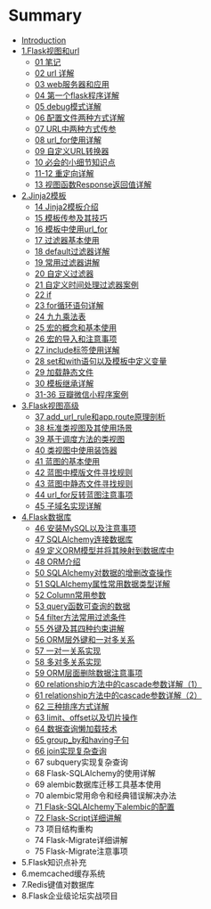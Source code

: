 # Summary

* [Introduction](README.md)
* [1.Flask视图和url](chapter1.md)
  * [01 笔记](chapter1/01bi-ji.md)
  * [02 url 详解](chapter1/02-url-xiang-jie.md)
  * [03 web服务器和应用](chapter1/03-webfu-wu-qi-he-ying-yong.md)
  * [04 第一个flask程序详解](chapter1/04-di-yi-ge-flask-cheng-xu-xiang-jie.md)
  * [05 debug模式详解](chapter1/05-debugmo-shi-xiang-jie.md)
  * [06 配置文件两种方式详解](chapter1/06-pei-zhi-wen-jian-liang-zhong-fang-shi-xiang-jie.md)
  * [07 URL中两种方式传参](chapter1/07-urlzhong-liang-zhong-fang-shi-chuan-can.md)
  * [08 url\_for使用详解](chapter1/08-urlfor-shi-yong-xiang-jie.md)
  * [09 自定义URL转换器](chapter1/09-zi-ding-yi-url-zhuan-huan-qi.md)
  * [10 必会的小细节知识点](chapter1/10-bi-hui-de-xiao-xi-jie-zhi-shi-dian.md)
  * [11-12 重定向详解](chapter1/11-zhong-ding-xiang-xiang-jie.md)
  * [13 视图函数Response返回值详解](chapter1/13-shi-tu-hanshu-response-fan-hui-zhi-xiang-jie.md)
* [2.Jinja2模板](2jinja2mo-ban.md)
  * [14 Jinja2模板介绍](chapter1/14-jinja2mo-ban-jie-shao.md)
  * [15 模板传参及其技巧](chapter1/15-mo-ban-chuan-can-ji-qi-ji-qiao.md)
  * [16 模板中使用url\_for](chapter1/16-mo-ban-zhong-shi-yong-url-for.md)
  * [17 过滤器基本使用](chapter1/17-guo-lv-qi-ji-ben-shi-yong.md)
  * [18 default过滤器详解](chapter1/18-defaultguo-lv-qi-xiang-jie.md)
  * [19 常用过滤器讲解](chapter1/19-chang-yong-guo-lv-qi-jiang-jie.md)
  * [20 自定义过滤器](chapter1/20-zi-ding-yi-guo-lv-qi.md)
  * [21 自定义时间处理过滤器案例](chapter1/21-zi-ding-yi-shi-jian-chu-li-guo-lv-qi-an-li.md)
  * [22 if](chapter1/22-if.md)
  * [23 for循环语句详解](chapter1/23-forxun-huan-yu-ju-xiang-jie.md)
  * [24 九九乘法表](chapter1/24-jiu-jiu-cheng-fa-biao.md)
  * [25 宏的概念和基本使用](chapter1/25-hong-de-gai-nian-he-ji-ben-shi-yong.md)
  * [26 宏的导入和注意事项](chapter1/26-hong-de-dao-ru-he-zhu-yi-shi-xiang.md)
  * [27 include标签使用详解](chapter1/27-includebiao-qian-shi-yong-xiang-jie.md)
  * [28 set和with语句以及模板中定义变量](chapter1/28-sethe-with-yu-ju-yi-ji-mo-ban-zhong-ding-yi-bian-liang.md)
  * [29 加载静态文件](chapter1/29-jia-zai-jing-tai-wen-jian.md)
  * [30 模板继承详解](chapter1/30-mo-ban-ji-cheng-xiang-jie.md)
  * [31-36 豆瓣微信小程序案例](chapter1/31-36-dou-ban-wei-xin-xiao-cheng-xu-an-li.md)
* [3.Flask视图高级](3flaskshi-tu-gao-ji.md)
  * [37 add\_url\_rule和app.route原理剖析](3flaskshi-tu-gao-ji/37-addurl-rule-he-app-route-yuan-li-pou-xi.md)
  * [38 标准类视图及其使用场景](3flaskshi-tu-gao-ji/38-biao-zhun-lei-shi-tu-ji-qi-shi-yong-chang-jing.md)
  * [39 基于调度方法的类视图](3flaskshi-tu-gao-ji/39-ji-yu-diao-du-fang-fa-de-lei-shi-tu.md)
  * [40 类视图中使用装饰器](3flaskshi-tu-gao-ji/40-lei-shi-tu-zhong-shi-yong-zhuang-shi-qi.md)
  * [41 蓝图的基本使用](3flaskshi-tu-gao-ji/41-lan-tu-de-ji-ben-shi-yong.md)
  * [42 蓝图中模版文件寻找规则](3flaskshi-tu-gao-ji/42-lan-tu-zhong-mo-ban-wen-jian-xun-zhao-gui-ze.md)
  * [43 蓝图中静态文件寻找规则](3flaskshi-tu-gao-ji/43-lan-tu-zhong-jing-tai-wen-jian-xun-zhao-gui-ze.md)
  * [44 url\_for反转蓝图注意事项](3flaskshi-tu-gao-ji/44-urlfor-fan-zhuan-lan-tu-zhu-yi-shi-xiang.md)
  * [45 子域名实现详解](3flaskshi-tu-gao-ji/45-zi-yu-ming-shi-xian-xiang-jie.md)
* [4.Flask数据库](4flaskshu-ju-ku.md)
  * [46 安装MySQL以及注意事项](3flaskshi-tu-gao-ji/46-an-zhuang-mysql-yi-ji-zhu-yi-shi-xiang.md)
  * [47 SQLAlchemy连接数据库](3flaskshi-tu-gao-ji/47-sqlalchemylian-jie-shu-ju-ku.md)
  * [49 定义ORM模型并将其映射到数据库中](3flaskshi-tu-gao-ji/49-ding-yi-orm-mo-xing-bing-jiang-qi-ying-she-dao-shu-ju-ku-zhong.md)
  * [48 ORM介绍](3flaskshi-tu-gao-ji/48-ormjie-shao.md)
  * [50 SQLAlchemy对数据的增删改查操作](3flaskshi-tu-gao-ji/50-sqlalchemydui-shu-ju-de-zeng-shan-gai-cha-cao-zuo.md)
  * [51 SQLAlchemy属性常用数据类型详解](3flaskshi-tu-gao-ji/51-sqlalchemyshu-xing-chang-yong-shu-ju-lei-xing-xiang-jie.md)
  * [52 Column常用参数](3flaskshi-tu-gao-ji/52-columnchang-yong-can-shu.md)
  * [53 query函数可查询的数据](3flaskshi-tu-gao-ji/53-queryhan-shu-ke-cha-xun-de-shu-ju.md)
  * [54 filter方法常用过滤条件](3flaskshi-tu-gao-ji/54-filterfang-fa-chang-yong-guo-lv-tiao-jian.md)
  * [55 外键及其四种约束讲解](3flaskshi-tu-gao-ji/55-wai-jian-ji-qi-si-zhong-yue-shu-jiang-jie.md)
  * [56 ORM层外键和一对多关系](3flaskshi-tu-gao-ji/56-ormceng-wai-jian-he-yi-dui-duo-guan-xi.md)
  * [57 一对一关系实现](57-yi-dui-yi-guan-xi-shi-xian.md)
  * [58 多对多关系实现](3flaskshi-tu-gao-ji/58-duo-dui-duo-guan-xi-shi-xian.md)
  * [59 ORM层面删除数据注意事项](3flaskshi-tu-gao-ji/59-ormceng-mian-shan-chu-shu-ju-zhu-yi-shi-xiang.md)
  * [60 relationship方法中的cascade参数详解（1）](3flaskshi-tu-gao-ji/60-relationshipfang-fa-zhong-de-cascade-can-shu-xiang-jie-ff08-1.md)
  * [61 relationship方法中的cascade参数详解（2）](3flaskshi-tu-gao-ji/61-relationshipfang-fa-zhong-de-cascade-can-shu-xiang-jie-ff08-2.md)
  * [62 三种排序方式详解](3flaskshi-tu-gao-ji/62-san-zhong-pai-xu-fang-shi-xiang-jie.md)
  * [63 limit、offset以及切片操作](3flaskshi-tu-gao-ji/63-limitoffsetyi-ji-qie-pian-cao-zuo.md)
  * [64 数据查询懒加载技术](3flaskshi-tu-gao-ji/64-shu-ju-cha-xun-lan-jia-zai-ji-zhu.md)
  * [65 group\_by和having子句](3flaskshi-tu-gao-ji/65-groupby-he-having-zi-ju.md)
  * [66 join实现复杂查询](3flaskshi-tu-gao-ji/66-joinshi-xian-fu-za-cha-xun.md)
  * 67 subquery实现复杂查询
  * 68 Flask-SQLAlchemy的使用详解
  * 69 alembic数据库迁移工具基本使用
  * 70 alembic常用命令和经典错误解决办法
  * [71 Flask-SQLAlchemy下alembic的配置](3flaskshi-tu-gao-ji/71-flask-sqlalchemyxia-alembic-de-pei-zhi.md)
  * [72 Flask-Script详细讲解](3flaskshi-tu-gao-ji/72-flask-scriptxiang-xi-jiang-jie.md)
  * 73 项目结构重构
  * 74 Flask-Migrate详细讲解
  * 75 Flask-Migrate注意事项
* 5.Flask知识点补充
* 6.memcached缓存系统
* 7.Redis键值对数据库
* 8.Flask企业级论坛实战项目

